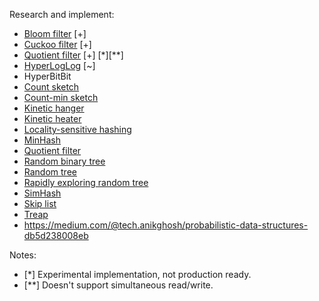 Research and implement:
* [Bloom filter](https://en.wikipedia.org/wiki/Bloom_filter) [+]
* [Cuckoo filter](https://en.wikipedia.org/wiki/Cuckoo_filter) [+]
* [Quotient filter](https://en.wikipedia.org/wiki/Quotient_filter) [+] [*][**]
* [HyperLogLog](https://en.wikipedia.org/wiki/HyperLogLog) [~]
* HyperBitBit
* [Count sketch](https://en.wikipedia.org/wiki/Count_sketch)
* [Count-min sketch](https://en.wikipedia.org/wiki/Count%E2%80%93min_sketch)
* [Kinetic hanger](https://en.wikipedia.org/wiki/Kinetic_hanger)
* [Kinetic heater](https://en.wikipedia.org/wiki/Kinetic_heater)
* [Locality-sensitive hashing](https://en.wikipedia.org/wiki/Locality-sensitive_hashing)
* [MinHash](https://en.wikipedia.org/wiki/MinHash)
* [Quotient filter](https://en.wikipedia.org/wiki/Quotient_filter)
* [Random binary tree](https://en.wikipedia.org/wiki/Random_binary_tree)
* [Random tree](https://en.wikipedia.org/wiki/Random_tree)
* [Rapidly exploring random tree](https://en.wikipedia.org/wiki/Rapidly_exploring_random_tree)
* [SimHash](https://en.wikipedia.org/wiki/SimHash)
* [Skip list](https://en.wikipedia.org/wiki/Skip_list)
* [Treap](https://en.wikipedia.org/wiki/Treap)
* https://medium.com/@tech.anikghosh/probabilistic-data-structures-db5d238008eb

Notes:
- [*] Experimental implementation, not production ready.
- [**] Doesn't support simultaneous read/write.
